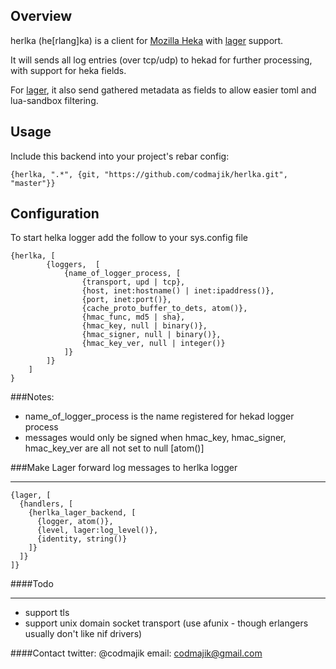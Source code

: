 Overview
---------

herlka (he[rlang]ka) is a client for [Mozilla Heka](https://github.com/mozilla-services/heka) with [lager](https://github.com/basho/lager) support.


It will sends all log entries (over tcp/udp) to hekad for further processing, with support for heka fields.

For [lager](https://github.com/basho/lager), it also send gathered metadata as fields to allow easier toml and lua-sandbox filtering.


Usage
-------
Include this backend into your project's rebar config:

    {herlka, ".*", {git, "https://github.com/codmajik/herlka.git", "master"}}


Configuration
--------------
To start helka logger add the follow to your sys.config file

    {herlka, [
            {loggers,  [
                {name_of_logger_process, [
                    {transport, upd | tcp},
                    {host, inet:hostname() | inet:ipaddress()},
                    {port, inet:port()},
                    {cache_proto_buffer_to_dets, atom()},
                    {hmac_func, md5 | sha},
                    {hmac_key, null | binary()},
                    {hmac_signer, null | binary()},
                    {hmac_key_ver, null | integer()}
                ]}
            ]}
        ]
    }

###Notes:
* name_of_logger_process is the name registered for hekad logger process
* messages would only be signed when hmac_key, hmac_signer, hmac_key_ver are all not set to null [atom()]


###Make Lager forward log messages to herlka logger
___

    {lager, [
      {handlers, [
        {herlka_lager_backend, [
          {logger, atom()},
          {level, lager:log_level()},
          {identity, string()}
        ]}
      ]}
    ]}


####Todo
_______

* support tls
* support unix domain socket transport (use afunix - though erlangers usually don't like nif drivers)


####Contact
twitter: @codmajik
email: codmajik@gmail.com




